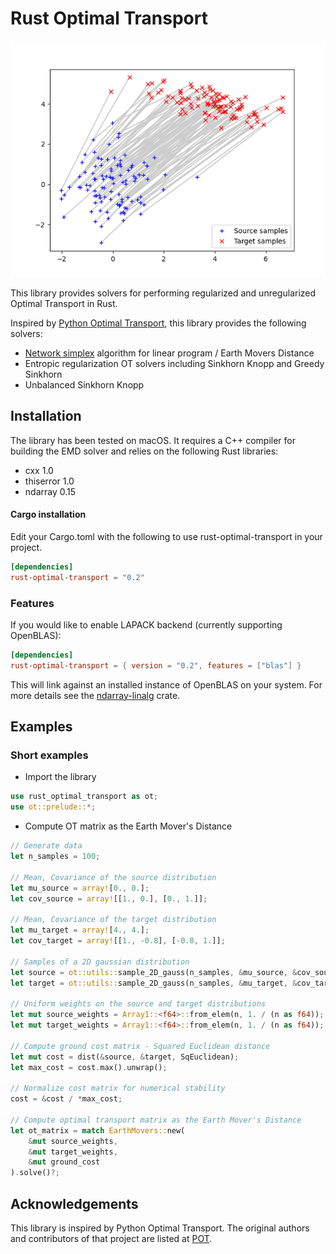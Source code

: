# Rust Optimal Transport

![](https://github.com/kachark/rust-optimal-transport/blob/main/assets/ot_between_samples_2d_gaussian.png)

This library provides solvers for performing regularized and unregularized Optimal Transport in Rust.

Inspired by [Python Optimal Transport](https://pythonot.github.io), this library provides the following solvers: 
- [Network simplex](https://github.com/nbonneel/network_simplex) algorithm for linear program / Earth Movers Distance
- Entropic regularization OT solvers including Sinkhorn Knopp and Greedy Sinkhorn
- Unbalanced Sinkhorn Knopp

## Installation

The library has been tested on macOS. It requires a C++ compiler for building the EMD solver and relies on the following Rust libraries:

- cxx 1.0
- thiserror 1.0
- ndarray 0.15

#### Cargo installation
Edit your Cargo.toml with the following to use rust-optimal-transport in your project.

```toml
[dependencies]
rust-optimal-transport = "0.2"
```

### Features

If you would like to enable LAPACK backend (currently supporting OpenBLAS):

```toml
[dependencies]
rust-optimal-transport = { version = "0.2", features = ["blas"] }
```

This will link against an installed instance of OpenBLAS on your system. For more details see the
[ndarray-linalg](https://github.com/rust-ndarray/ndarray-linalg) crate.

## Examples

### Short examples

* Import the library

```rust
use rust_optimal_transport as ot;
use ot::prelude::*;

```

* Compute OT matrix as the Earth Mover's Distance

```rust
// Generate data
let n_samples = 100;

// Mean, Covariance of the source distribution
let mu_source = array![0., 0.];
let cov_source = array![[1., 0.], [0., 1.]];

// Mean, Covariance of the target distribution
let mu_target = array![4., 4.];
let cov_target = array![[1., -0.8], [-0.8, 1.]];

// Samples of a 2D gaussian distribution
let source = ot::utils::sample_2D_gauss(n_samples, &mu_source, &cov_source).unwrap();
let target = ot::utils::sample_2D_gauss(n_samples, &mu_target, &cov_target).unwrap();

// Uniform weights on the source and target distributions
let mut source_weights = Array1::<f64>::from_elem(n, 1. / (n as f64));
let mut target_weights = Array1::<f64>::from_elem(n, 1. / (n as f64));

// Compute ground cost matrix - Squared Euclidean distance
let mut cost = dist(&source, &target, SqEuclidean);
let max_cost = cost.max().unwrap();

// Normalize cost matrix for numerical stability
cost = &cost / *max_cost;

// Compute optimal transport matrix as the Earth Mover's Distance
let ot_matrix = match EarthMovers::new(
    &mut source_weights,
    &mut target_weights,
    &mut ground_cost
).solve()?;

```

## Acknowledgements

This library is inspired by Python Optimal Transport. The original authors and contributors of that project are listed at [POT](https://github.com/PythonOT/POT#acknowledgements).

